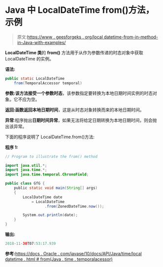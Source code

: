 # Java 中 LocalDateTime from()方法，示例

> 原文:[https://www . geesforgeks . org/local datetime-from-in-method-in-Java-with-examples/](https://www.geeksforgeeks.org/localdatetime-from-method-in-java-with-examples/)

**LocalDateTime 类**的 **from()** 方法用于从作为参数传递的时态对象中获取 LocalDateTime 的实例。

**语法:**

```java
public static LocalDateTime
    from(TemporalAccessor temporal)

```

**参数:**该方法接受一个参数**时态**，该参数指定要转换为本地日期时间实例的时态对象。它不应为空。

**返回:**函数返回**本地日期时间**，这是从时态对象转换而来的本地日期时间。

**异常**:程序抛出**日期时间异常**，如果无法将给定日期转换为本地日期时间，则会抛出该异常。

下面的程序说明了 LocalDateTime.from()方法:

**程序 1:**

```java
// Program to illustrate the from() method

import java.util.*;
import java.time.*;
import java.time.temporal.ChronoField;

public class GfG {
    public static void main(String[] args)
    {
        LocalDateTime date
            = LocalDateTime
                  .from(ZonedDateTime.now());

        System.out.println(date);
    }
}
```

**输出:**

```java
2018-11-30T07:53:17.939

```

**参考:**[https://docs . Oracle . com/javase/10/docs/API/Java/time/local datetime . html # from(Java . time . temporalacessor)](https://docs.oracle.com/javase/10/docs/api/java/time/LocalDateTime.html#from(java.time.temporal.TemporalAccessor))